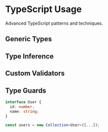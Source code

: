 # TypeScript Usage

Advanced TypeScript patterns and techniques.

## Generic Types
## Type Inference
## Custom Validators
## Type Guards

```typescript
interface User {
  id: number;
  name: string;
}

const users = new Collection<User>([...]);
```
